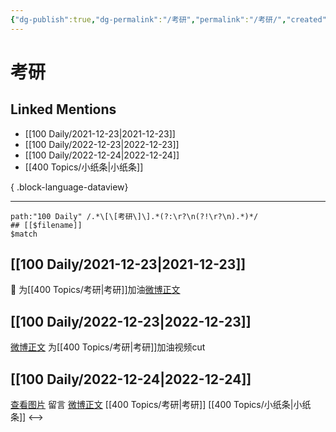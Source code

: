 ```yaml
---
{"dg-publish":true,"dg-permalink":"/考研","permalink":"/考研/","created":"2022-12-23T10:39:19.000+08:00","updated":"2023-04-10T17:23:48.000+08:00"}
---
```


# 考研

## Linked Mentions
- [[100 Daily/2021-12-23\|2021-12-23]]
- [[100 Daily/2022-12-23\|2022-12-23]]
- [[100 Daily/2022-12-24\|2022-12-24]]
- [[400 Topics/小纸条\|小纸条]]

{ .block-language-dataview}

---

```expander
path:"100 Daily" /.*\[\[考研\]\].*(?:\r?\n(?!\r?\n).*)*/
## [[$filename]]
$match
```
## [[100 Daily/2021-12-23\|2021-12-23]]
🌟 为[[400 Topics/考研\|考研]]加油[微博正文](https://m.weibo.cn/6466290670/4717502419174294)
## [[100 Daily/2022-12-23\|2022-12-23]]
[微博正文](https://m.weibo.cn/6056974242/4849769800007962) 为[[400 Topics/考研\|考研]]加油视频cut
## [[100 Daily/2022-12-24\|2022-12-24]]
[查看图片](https://wx2.sinaimg.cn/large/0088n2Pggy1h9fahd9ng6j30wa0u0tbd.jpg) 留言 [微博正文](https://m.weibo.cn/1736988591/4849942784643893) [[400 Topics/考研\|考研]] [[400 Topics/小纸条\|小纸条]]
<-->